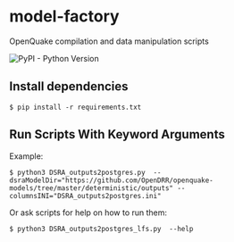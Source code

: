 # model-factory
OpenQuake compilation and data manipulation scripts

![PyPI - Python Version](https://img.shields.io/pypi/pyversions/openquake.engine)


## Install dependencies
`$ pip install -r requirements.txt`

## Run Scripts With Keyword Arguments
Example:

```
$ python3 DSRA_outputs2postgres.py  --dsraModelDir="https://github.com/OpenDRR/openquake-models/tree/master/deterministic/outputs" --columnsINI="DSRA_outputs2postgres.ini"
```

Or ask scripts for help on how to run them:

```
$ python3 DSRA_outputs2postgres_lfs.py  --help
```
